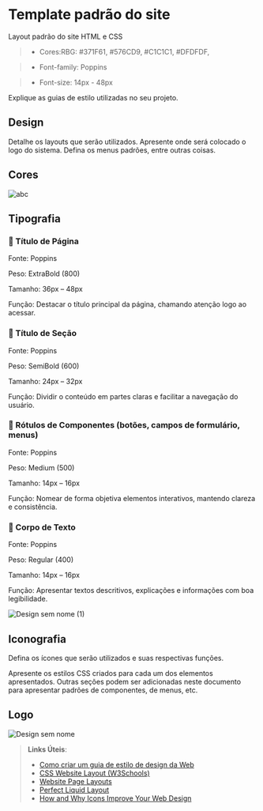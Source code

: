 # Template padrão do site

Layout padrão do site HTML e CSS 

> - Cores:RBG: #371F61, #576CD9, #C1C1C1, #DFDFDF,

> - Font-family: Poppins

> - Font-size: 14px - 48px 

Explique as guias de estilo utilizadas no seu projeto.

## Design

Detalhe os layouts que serão utilizados. Apresente onde será colocado o logo do sistema. Defina os menus padrões, entre outras coisas.


## Cores

![abc](https://github.com/user-attachments/assets/70a6c3b5-c3b1-4390-aea4-a0cc5cd26141)



## Tipografia

### 📌 Título de Página
Fonte: Poppins

Peso: ExtraBold (800)

Tamanho: 36px – 48px

Função: Destacar o título principal da página, chamando atenção logo ao acessar.

### 📌 Título de Seção
Fonte: Poppins

Peso: SemiBold (600)

Tamanho: 24px – 32px

Função: Dividir o conteúdo em partes claras e facilitar a navegação do usuário.

### 📌 Rótulos de Componentes (botões, campos de formulário, menus)
Fonte: Poppins

Peso: Medium (500)

Tamanho: 14px – 16px

Função: Nomear de forma objetiva elementos interativos, mantendo clareza e consistência.

### 📌 Corpo de Texto
Fonte: Poppins

Peso: Regular (400)

Tamanho: 14px – 16px

Função: Apresentar textos descritivos, explicações e informações com boa legibilidade. 

![Design sem nome (1)](https://github.com/user-attachments/assets/d211cb68-3489-4db4-b67f-58d709358d2a)


## Iconografia

Defina os ícones que serão utilizados e suas respectivas funções.

Apresente os estilos CSS criados para cada um dos elementos apresentados.
Outras seções podem ser adicionadas neste documento para apresentar padrões de componentes, de menus, etc.

## Logo 

![Design sem nome](https://github.com/user-attachments/assets/3acde7ff-f419-4737-9e83-15f20354b93e)


> **Links Úteis**:
>
> -  [Como criar um guia de estilo de design da Web](https://edrodrigues.com.br/blog/como-criar-um-guia-de-estilo-de-design-da-web/#)
> - [CSS Website Layout (W3Schools)](https://www.w3schools.com/css/css_website_layout.asp)
> - [Website Page Layouts](http://www.cellbiol.com/bioinformatics_web_development/chapter-3-your-first-web-page-learning-html-and-css/website-page-layouts/)
> - [Perfect Liquid Layout](https://matthewjamestaylor.com/perfect-liquid-layouts)
> - [How and Why Icons Improve Your Web Design](https://usabilla.com/blog/how-and-why-icons-improve-you-web-design/)
